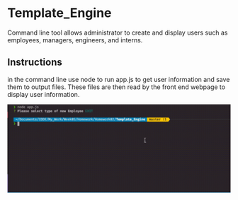 # Template_Engine

Command line tool allows administrator to create and display users such as employees, managers, engineers, and interns.

## Instructions

in the command line use node to run app.js to get user information and save them to output files. These files are then read by the front end webpage to display user information.

![example Gif](./employeeProgram.gif)